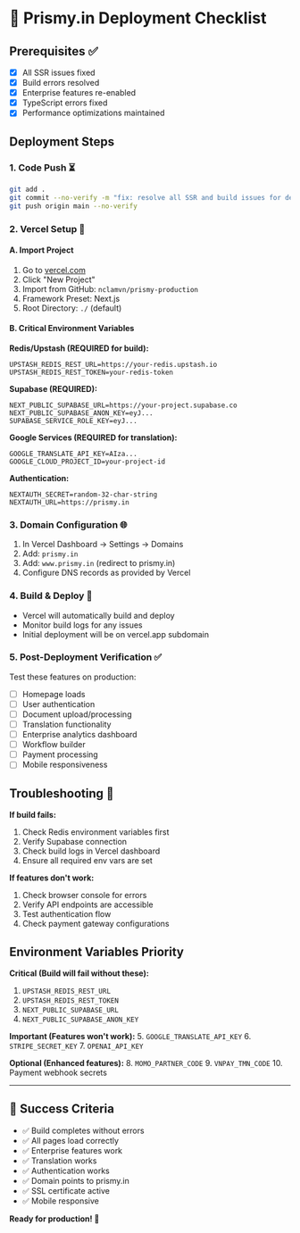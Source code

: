 # 🚀 Prismy.in Deployment Checklist

## Prerequisites ✅
- [x] All SSR issues fixed
- [x] Build errors resolved  
- [x] Enterprise features re-enabled
- [x] TypeScript errors fixed
- [x] Performance optimizations maintained

## Deployment Steps

### 1. Code Push ⏳
```bash
git add .
git commit --no-verify -m "fix: resolve all SSR and build issues for deployment..."
git push origin main --no-verify
```

### 2. Vercel Setup 🔧

#### A. Import Project
1. Go to [vercel.com](https://vercel.com)
2. Click "New Project"
3. Import from GitHub: `nclamvn/prismy-production`
4. Framework Preset: Next.js
5. Root Directory: `./` (default)

#### B. Critical Environment Variables
**Redis/Upstash (REQUIRED for build):**
```
UPSTASH_REDIS_REST_URL=https://your-redis.upstash.io
UPSTASH_REDIS_REST_TOKEN=your-redis-token
```

**Supabase (REQUIRED):**
```
NEXT_PUBLIC_SUPABASE_URL=https://your-project.supabase.co
NEXT_PUBLIC_SUPABASE_ANON_KEY=eyJ...
SUPABASE_SERVICE_ROLE_KEY=eyJ...
```

**Google Services (REQUIRED for translation):**
```
GOOGLE_TRANSLATE_API_KEY=AIza...
GOOGLE_CLOUD_PROJECT_ID=your-project-id
```

**Authentication:**
```
NEXTAUTH_SECRET=random-32-char-string
NEXTAUTH_URL=https://prismy.in
```

### 3. Domain Configuration 🌐
1. In Vercel Dashboard → Settings → Domains
2. Add: `prismy.in`
3. Add: `www.prismy.in` (redirect to prismy.in)
4. Configure DNS records as provided by Vercel

### 4. Build & Deploy 🚀
- Vercel will automatically build and deploy
- Monitor build logs for any issues
- Initial deployment will be on vercel.app subdomain

### 5. Post-Deployment Verification ✅
Test these features on production:
- [ ] Homepage loads
- [ ] User authentication 
- [ ] Document upload/processing
- [ ] Translation functionality
- [ ] Enterprise analytics dashboard
- [ ] Workflow builder
- [ ] Payment processing
- [ ] Mobile responsiveness

## Troubleshooting 🔧

**If build fails:**
1. Check Redis environment variables first
2. Verify Supabase connection
3. Check build logs in Vercel dashboard
4. Ensure all required env vars are set

**If features don't work:**
1. Check browser console for errors
2. Verify API endpoints are accessible
3. Test authentication flow
4. Check payment gateway configurations

## Environment Variables Priority

**Critical (Build will fail without these):**
1. `UPSTASH_REDIS_REST_URL`
2. `UPSTASH_REDIS_REST_TOKEN`
3. `NEXT_PUBLIC_SUPABASE_URL`
4. `NEXT_PUBLIC_SUPABASE_ANON_KEY`

**Important (Features won't work):**
5. `GOOGLE_TRANSLATE_API_KEY`
6. `STRIPE_SECRET_KEY`
7. `OPENAI_API_KEY`

**Optional (Enhanced features):**
8. `MOMO_PARTNER_CODE`
9. `VNPAY_TMN_CODE`
10. Payment webhook secrets

---

## 🎯 Success Criteria
- ✅ Build completes without errors
- ✅ All pages load correctly
- ✅ Enterprise features work
- ✅ Translation works
- ✅ Authentication works  
- ✅ Domain points to prismy.in
- ✅ SSL certificate active
- ✅ Mobile responsive

**Ready for production! 🚀**